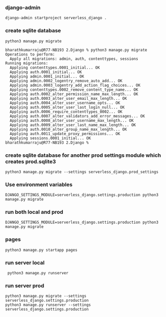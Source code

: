### django-admin
```
django-admin startproject serverless_django .
```

### create sqlite database
```
python3 manage.py migrate
```
```
bharathkumarraju@R77-NB193 2.Django % python3 manage.py migrate
Operations to perform:
  Apply all migrations: admin, auth, contenttypes, sessions
Running migrations:
  Applying contenttypes.0001_initial... OK
  Applying auth.0001_initial... OK
  Applying admin.0001_initial... OK
  Applying admin.0002_logentry_remove_auto_add... OK
  Applying admin.0003_logentry_add_action_flag_choices... OK
  Applying contenttypes.0002_remove_content_type_name... OK
  Applying auth.0002_alter_permission_name_max_length... OK
  Applying auth.0003_alter_user_email_max_length... OK
  Applying auth.0004_alter_user_username_opts... OK
  Applying auth.0005_alter_user_last_login_null... OK
  Applying auth.0006_require_contenttypes_0002... OK
  Applying auth.0007_alter_validators_add_error_messages... OK
  Applying auth.0008_alter_user_username_max_length... OK
  Applying auth.0009_alter_user_last_name_max_length... OK
  Applying auth.0010_alter_group_name_max_length... OK
  Applying auth.0011_update_proxy_permissions... OK
  Applying sessions.0001_initial... OK
bharathkumarraju@R77-NB193 2.Django % 
```

### create sqlite database for another prod settings module which creates prod.sqlite3
```
python3 manage.py migrate --settings serverless_django.prod_settings
```

### Use environment variables
```
DJANGO_SETTINGS_MODULE=serverless_django.settings.production python3 manage.py migrate
```

### run both local and prod
```
DJANGO_SETTINGS_MODULE=serverless_django.settings.production python3 manage.py migrate
```

### pages

```
python3 manage.py startapp pages
```

### run server local
```
 python3 manage.py runserver
```

### run server prod

```
python3 manage.py migrate --settings serverless_django.settings.production
python3 manage.py runserver --settings serverless_django.settings.production
```